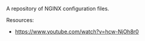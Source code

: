 

A repository of NGINX configuration files.



Resources: 
* <https://www.youtube.com/watch?v=hcw-NjOh8r0>